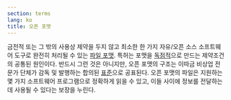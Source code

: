 ```yaml
---
section: terms
lang: ko
title: 오픈 포맷
---
```


금전적 또는 그 밖의 사용상 제약을 두지 않고 최소한 한 가지 자유/오픈 소스 소프트웨어 도구로 완전히 처리될 수 있는 [파일 포맷](../file-format/). 특허는 포맷을 [독점적](../proprietary/)으로 만드는 제약조건의 공통된 원인이다. 반드시 그런 것은 아니지만, 오픈 포맷의 구조는 이따금 비상업 전문가 단체가 감독 및 발행하는 합의된 [표준](../standard/)으로 공표된다. 오픈 포맷의 파일은 지원하는 몇 가지 소프트웨어 프로그램으로 정확하게 읽을 수 있고, 이들 사이에 정보를 전달하는 데 사용될 수 있다는 보장을 누린다.
